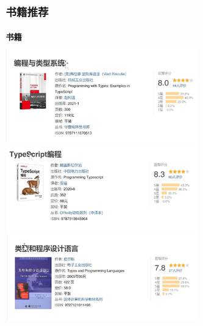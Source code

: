 # 书籍推荐

## 书籍

  ![编程与类型系统](./1.%E7%BC%96%E7%A8%8B%E4%B8%8E%E7%B1%BB%E5%9E%8B%E7%B3%BB%E7%BB%9F.jpg)
  ![TypeScript编程](./TypeScrupt%E7%BC%96%E7%A8%8B.jpg)
  ![类型与程序设计语言](./%E7%B1%BB%E5%9E%8B%E5%92%8C%E7%A8%8B%E5%BA%8F%E8%AE%BE%E8%AE%A1%E8%AF%AD%E8%A8%80.jpg)
